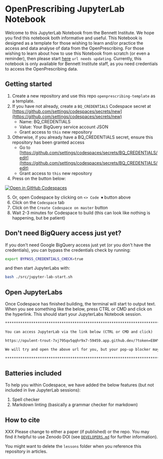 # OpenPrescribing JupyterLab Notebook

Welcome to this JupyterLab Notebook from the Bennett Institute. We hope you find this notebook both informative and useful. This Notebook is designed as a template for those wishing to learn and/or practice the access and data analyse of data from the OpenPrescribing. For those wishing to learn about how to use this Notebook from scratch (or even a reminder), then please start [here](https://bennett.wiki/) `url needs updating`. Currently, this notebook is only available for Bennett Institute staff, as you need credentials to access the OpenPrescribing data.

## Getting started

1. Create a new repository and use this repo `openprescribing-template` as a template.
2. If you have not already, create a `BQ_CREDENTIALS` Codespace secret at [https://github.com/settings/codespaces/secrets/new](https://github.com/settings/codespaces/secrets/new)
   - Name: BQ_CREDENTIALS
   - Value: Your BigQuery service account JSON
   - Grant access to `this` new repository
3. Otherwise, if you already have a BQ_CREDENTIALS secret, ensure this repository has been granted access
   - Go to [https://github.com/settings/codespaces/secrets/BQ_CREDENTIALS/edit](https://github.com/settings/codespaces/secrets/BQ_CREDENTIALS/edit)
   - Grant access to `this` new repository
4. Press on the button below:

[![Open in GitHub Codespaces](https://github.com/codespaces/badge.svg)](https://codespaces.new/OWNER/REPO)


5. Or, open Codespace by clicking on `<> Code ▼` button above
6. Click on the `Codespace` tab
7. Click on the `Create Codespace on master` button
8. Wait 2-3 minutes for Codespace to build (this can look like nothing is happening, but be patient)

## Don't need BigQuery access just yet?

If you don't need Google BigQuery access just yet (or you don't have the credentials), you can bypass the credentials check by running:

```bash
export BYPASS_CREDENTIALS_CHECK=true
```

and then start JupyterLabs with:

```bash
bash ./src/jupyter-lab-start.sh
```

## Open JupyterLabs

Once Codespace has finished building, the terminal will start to output text. When you see something like the below, press CTRL or CMD and click on the hyperlink. This should start your JupyterLabs Notebook session.

<!-- prettier-ignore-start -->
```markdown
************************************************************************************

You can access JupyterLab via the link below (CTRL or CMD and click)

https://opulent-trout-7xj795qv5qqhr9x7-59459.app.github.dev/?token=E8HYgdstcE8DqCLW

We will try and open the above url for you, but your pop-up blocker may stop this.

************************************************************************************
```
<!-- prettier-ignore-end -->

## Batteries included

To help you within Codespace, we have added the below features (but not included in live JupyterLab sessions):

1. Spell checker
2. Markdown linting (basically a grammar checker for markdown)

## How to cite

XXX Please change to either a paper (if published) or the repo. You may find it helpful to use Zenodo DOI (see [`DEVELOPERS.md`](dev/Developers.md#how-to-invite-people-to-cite) for further information).

You might want to delete the `lessons` folder when you reference this repository in articles.
